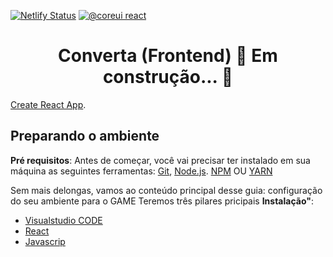 [![Netlify Status](https://api.netlify.com/api/v1/badges/a8b6ba6d-7f8a-4b64-82c6-d7fb131021c5/deploy-status)](https://app.netlify.com/sites/converta-quizz/deploys)
[![@coreui react](https://img.shields.io/badge/@coreui%20-react-lightgrey.svg?style=flat-square)](https://github.com/coreui/react)

<h1 align="center"> Converta (Frontend) 🚀 Em construção... 🚧 </h1>

[Create React App](https://github.com/facebook/create-react-app).

## Preparando o ambiente

**Pré requisitos**: 
Antes de começar, você vai precisar ter instalado em sua máquina as seguintes ferramentas:
[Git](https://git-scm.com), [Node.js](https://nodejs.org/en/). 
[NPM](https://www.npmjs.com/) OU [YARN](https://yarnpkg.com/)

Sem mais delongas, vamos ao conteúdo principal desse guia: configuração do seu ambiente para o GAME Teremos três pilares pricipais
**Instalação"**: 

- [Visualstudio CODE](https://code.visualstudio.com/)
- [React](https://pt-br.reactjs.org/)
- [Javascrip](https://www.javascriptlan.org/)


